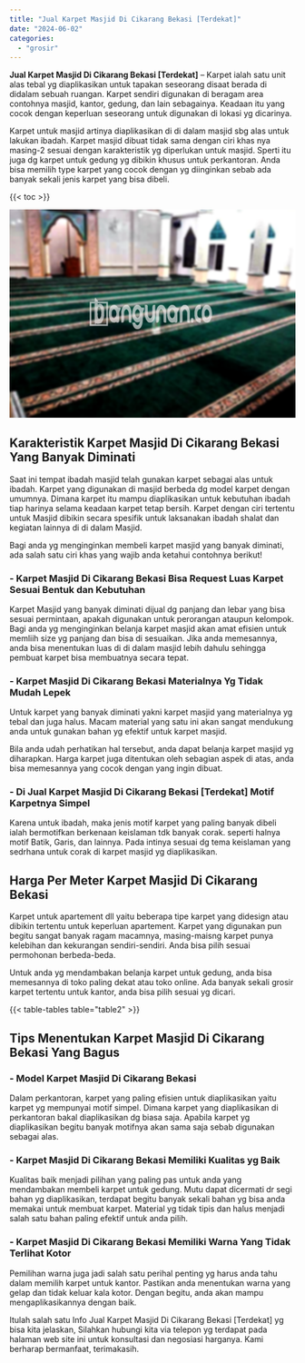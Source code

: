 ```yaml
---
title: "Jual Karpet Masjid Di Cikarang Bekasi [Terdekat]"
date: "2024-06-02"
categories: 
  - "grosir"
---
```


**Jual Karpet Masjid Di Cikarang Bekasi \[Terdekat\]** – Karpet ialah satu unit alas tebal yg diaplikasikan untuk tapakan seseorang disaat berada di didalam sebuah ruangan. Karpet sendiri digunakan di beragam area contohnya masjid, kantor, gedung, dan lain sebagainya. Keadaan itu yang cocok dengan keperluan seseorang untuk digunakan di lokasi yg dicarinya.

Karpet untuk masjid artinya diaplikasikan di di dalam masjid sbg alas untuk lakukan ibadah. Karpet masjid dibuat tidak sama dengan ciri khas nya masing-2 sesuai dengan karakteristik yg diperlukan untuk masjid. Sperti itu juga dg karpet untuk gedung yg dibikin khusus untuk perkantoran. Anda bisa memilih type karpet yang cocok dengan yg diinginkan sebab ada banyak sekali jenis karpet yang bisa dibeli.

{{< toc >}}

![Jual Karpet Masjid Di Cikarang Bekasi [Terdekat]](/images/grosir-karpet-murah-40.png)

## Karakteristik Karpet Masjid Di Cikarang Bekasi Yang Banyak Diminati

Saat ini tempat ibadah masjid telah gunakan karpet sebagai alas untuk ibadah. Karpet yang digunakan di masjid berbeda dg model karpet dengan umumnya. Dimana karpet itu mampu diaplikasikan untuk kebutuhan ibadah tiap harinya selama keadaan karpet tetap bersih. Karpet dengan ciri tertentu untuk Masjid dibikin secara spesifik untuk laksanakan ibadah shalat dan kegiatan lainnya di di dalam Masjid.

Bagi anda yg menginginkan membeli karpet masjid yang banyak diminati, ada salah satu ciri khas yang wajib anda ketahui contohnya berikut!

### \- Karpet Masjid Di Cikarang Bekasi Bisa Request Luas Karpet Sesuai Bentuk dan Kebutuhan

Karpet Masjid yang banyak diminati dijual dg panjang dan lebar yang bisa sesuai permintaan, apakah digunakan untuk perorangan ataupun kelompok. Bagi anda yg menginginkan belanja karpet masjid akan amat efisien untuk memliih size yg panjang dan bisa di sesuaikan. Jika anda memesannya, anda bisa menentukan luas di di dalam masjid lebih dahulu sehingga pembuat karpet bisa membuatnya secara tepat.

### \- Karpet Masjid Di Cikarang Bekasi Materialnya Yg Tidak Mudah Lepek

Untuk karpet yang banyak diminati yakni karpet masjid yang materialnya yg tebal dan juga halus. Macam material yang satu ini akan sangat mendukung anda untuk gunakan bahan yg efektif untuk karpet masjid.

Bila anda udah perhatikan hal tersebut, anda dapat belanja karpet masjid yg diharapkan. Harga karpet juga ditentukan oleh sebagian aspek di atas, anda bisa memesannya yang cocok dengan yang ingin dibuat.

### \- Di Jual Karpet Masjid Di Cikarang Bekasi \[Terdekat\] Motif Karpetnya Simpel

Karena untuk ibadah, maka jenis motif karpet yang paling banyak dibeli ialah bermotifkan berkenaan keislaman tdk banyak corak. seperti halnya motif Batik, Garis, dan lainnya. Pada intinya sesuai dg tema keislaman yang sedrhana untuk corak di karpet masjid yg diaplikasikan.

## Harga Per Meter Karpet Masjid Di Cikarang Bekasi

Karpet untuk apartement dll yaitu beberapa tipe karpet yang didesign atau dibikin tertentu untuk keperluan apartement. Karpet yang digunakan pun begitu sangat banyak ragam macamnya, masing-maisng karpet punya kelebihan dan kekurangan sendiri-sendiri. Anda bisa pilih sesuai permohonan berbeda-beda.

Untuk anda yg mendambakan belanja karpet untuk gedung, anda bisa memesannya di toko paling dekat atau toko online. Ada banyak sekali grosir karpet tertentu untuk kantor, anda bisa pilih sesuai yg dicari.

{{< table-tables table="table2" >}}

## Tips Menentukan Karpet Masjid Di Cikarang Bekasi Yang Bagus

### \- Model Karpet Masjid Di Cikarang Bekasi

Dalam perkantoran, karpet yang paling efisien untuk diaplikasikan yaitu karpet yg mempunyai motif simpel. Dimana karpet yang diaplikasikan di perkantoran bakal diaplikasikan dg biasa saja. Apabila karpet yg diaplikasikan begitu banyak motifnya akan sama saja sebab digunakan sebagai alas.

### \- Karpet Masjid Di Cikarang Bekasi Memiliki Kualitas yg Baik

Kualitas baik menjadi pilihan yang paling pas untuk anda yang mendambakan membeli karpet untuk gedung. Mutu dapat dicermati dr segi bahan yg diaplikasikan, terdapat begitu banyak sekali bahan yg bisa anda memakai untuk membuat karpet. Material yg tidak tipis dan halus menjadi salah satu bahan paling efektif untuk anda pilih.

### \- Karpet Masjid Di Cikarang Bekasi Memiliki Warna Yang Tidak Terlihat Kotor

Pemilihan warna juga jadi salah satu perihal penting yg harus anda tahu dalam memilih karpet untuk kantor. Pastikan anda menentukan warna yang gelap dan tidak keluar kala kotor. Dengan begitu, anda akan mampu mengaplikasikannya dengan baik.

Itulah salah satu Info Jual Karpet Masjid Di Cikarang Bekasi \[Terdekat\] yg bisa kita jelaskan, Silahkan hubungi kita via telepon yg terdapat pada halaman web site ini untuk konsultasi dan negosiasi harganya. Kami berharap bermanfaat, terimakasih.

